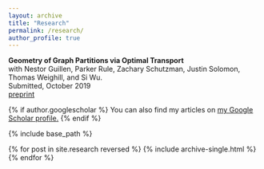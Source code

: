 ```yaml
---
layout: archive
title: "Research"
permalink: /research/
author_profile: true
---
```


**Geometry of Graph Partitions via Optimal Transport**<br/>
with Nestor Guillen, Parker Rule, Zachary Schutzman, Justin Solomon, Thomas Weighill, and Si Wu. <br/>
Submitted, October 2019 <br/>
[preprint](https://arxiv.org/abs/1910.09618)


{% if author.googlescholar %}
  You can also find my articles on <u><a href="{{author.googlescholar}}">my Google Scholar profile</a>.</u>
{% endif %}

{% include base_path %}

{% for post in site.research reversed %}
  {% include archive-single.html %}
{% endfor %}
